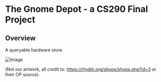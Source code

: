 # The Gnome Depot - a CS290 Final Project

## Overview

A queryable hardware store.

![Image](images/repository-image-2.png)

(Not our artwork, all credit to: https://rhydin.org/shops/shops.php?id=3 or their OP source).

